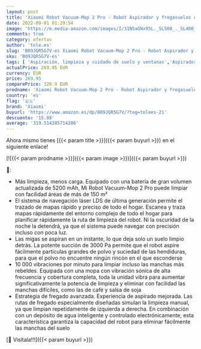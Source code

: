 ```yaml
---
layout: post
title: 'Xiaomi Robot Vacuum-Mop 2 Pro - Robot Aspirador y fregasuelos con Sistema láser  LDS   succión de 3000 Pa  fregado de 10 000 Vibraciones/min  5200 mAh  App Mi Home  Alexa & Google Assistant'
date: 2022-09-01 01:29:54
image: 'https://m.media-amazon.com/images/I/31N5aGNx95L._SL500_._SL400_.jpg'
comments: true
category: ofertas
author: 'tole.es'
slug: 'B09JQR5G7V-es Xiaomi Robot Vacuum-Mop 2 Pro - Robot Aspirador y...'
sku: 'B09JQR5G7V-es'
tags: [ 'Aspiración, limpieza y cuidado de suelo y ventanas','Aspiradoras','Hogar y cocina','Robots aspiradores','alexa','xiaomi','🇪🇸', ]
actualPrice: 269.95 EUR
currency: EUR
price: 269.95
comparePrice: 320.9 EUR
prodname: 'Xiaomi Robot Vacuum-Mop 2 Pro - Robot Aspirador y fregasuelos con Sistema láser  LDS   succión de 3000 Pa  fregado de 10 000 Vibraciones/min  5200 mAh  App Mi Home  Alexa & Google Assistant'
country: 'es'
flag: '🇪🇸'
brand: 'Xiaomi'
buyurl: 'https://www.amazon.es/dp/B09JQR5G7V/?tag=tolees-21'
descuento: '15.88'
average: '319.514285714286'
---
```


Ahora mismo tienes [{{< param title >}}]({{< param buyurl >}}) en el siguiente enlace!

[![{{< param prodname >}}]({{< param image >}})]({{< param buyurl >}})

🔎:

- Más limpieza, menos carga. Equipado con una batería de gran volumen actualizada de 5200 mAh, Mi Robot Vacuum-Mop 2 Pro puede limpiar con facilidad áreas de más de 150 m²
- El sistema de navegación láser LDS de última generación permite el trazado de mapas rápido y preciso de todo el hogar. Escanea y traza mapas rápidamente del entorno complejo de todo el hogar para planificar rápidamente la ruta de limpieza del robot. Ni la oscuridad de la noche la detendrá, ya que el sistema puede navegar con precisión incluso con poca luz.
- Las migas se aspiran en un instante, lo que deja solo un suelo limpio detrás. La potente succión de 3000 Pa permite que el robot aspire fácilmente partículas grandes de polvo y suciedad de las hendiduras, para que el polvo no encuentre ningún rincón en el que esconderse
- 10 000 vibraciones por minuto para limpiar incluso las manchas más rebeldes. Equipada con una mopa con vibración sónica de alta frecuencia y cobertura completa, toda la unidad vibra para aumentar significativamente la potencia de limpieza y eliminar con facilidad las manchas difíciles, como las de café y salsa de soja
- Estrategia de fregado avanzada. Experiencia de aspirado mejorada. Las rutas de fregado especialmente diseñadas simulan la limpieza manual, ya que limpian repetidamente de izquierda a derecha. En combinación con un depósito de agua inteligente y controlado electrónicamente, esta característica garantiza la capacidad del robot para eliminar fácilmente las manchas del suelo

[🛒 Visítala!!!]({{< param buyurl >}})
